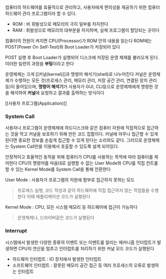 컴퓨터의 하드웨어를 효율적으로 관리하고, 사용자에게 편의성을 제공하기 위한 컴퓨터 하드웨어 관리 프로그램이라 할 수 있다.

- ROM : 비 휘발성으로 메모리의 극히 일부를 차지한다
- RAM : 휘발성으로 메모리의 대부분을 차지하며, 실제 프로그램이 할당되는 곳이다

컴퓨터의 전원이 켜지면 CPU(Processor)가 ROM 안의 내용을 읽는다 ROM에는 POST(Power On Self-Test)와 Boot Loader가 저장되어 있다 

POST 실행 후 Boot Loader가 실행되어 디스크에 저장된 운영 체제를 불러오게 된다. 
이러한 일련의 과정을 **부팅**이라고 한다

운영체제는 크게 [[커널(kernel)]]과 명령어 해석기(shell)로 나누어진다
커널은 운영체제가 수행하는 모든 것(프로세스 관리, 메모리 관리, 저장 공간 관리, 연결된 장치 관리 등)이 들어있으며, **명령어 해석기**가 사용자가 GUI, CLI등으로 운영체제에게 명령한 것을 해석하여 **커널**에 요청하고 결과를 출력하는 방식이다 

[[사용자 프로그램(Application)]]

### System Call
사용자나 프로그램이 운영체제에 하드디스크와 같은 컴퓨터 자원에 직접적으로 접근하는 것을 막고 커널을 보호하기 위해 만든 코드 집합이다. 커널에 아무나 접근할 수 있게 된다면 중요한 정보를 손쉽게 접근할 수 있게 된다는 소리와도 같다. 그러므로 운영체제는 System Call만을 이용해서 호출할 수 있도록 설계 되어있다.

안정적이고 효율적인 동작을 위해 컴퓨터가 CPU를 사용하는 목적에 따라 컴퓨터를 제어한다
CPU의 명령어를 마음대로 실행할 수 없는 User Mode와 CPU를 직접 컨트롤할 수 있는 Kernel Mode를 System Call을 통해 전환한다

User Mode : 사용자가 프로그램의 저원에 함부로 접근하지 못하는 모드
> 프로세스 실행, 코드 작성과 같이 하드웨어에 직접 접근하지 않는 작업들을 수행한다
> 이때 애플리케이션 코드가 실행된다

Kernel Mode : CPU, 모든 시스템 메모리 등 하드웨어에 접근이 가능하다
> 운영체제나, 드라이버같은 코드가 실행된다

### Interrupt
시스템에서 발생한 다양한 종류의 이벤트 또는 이벤트를 알리는 매커니즘 
인터럽트가 발생하면 CPU의 연산을 멈추고 인터럽트를 처리하기 위한 커널 모드 코드가 실행된다

- 하드웨어 인터럽트 : IO 장치에서 발생한 인터럽트
- 소프트웨어 인터럽트 : 잘못된 메모리 공간 접근 등 여러 프로세스의 오류로 발생하는 인터럽트
